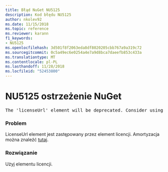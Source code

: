 ```yaml
---
title: Błąd NuGet NU5125
description: Kod błędu NU5125
author: nkolev92
ms.date: 11/15/2018
ms.topic: reference
ms.reviewer: karann
f1_keywords:
- NU5125
ms.openlocfilehash: 3d501f8f2063eda8df8020205cbb767a9a319c72
ms.sourcegitcommit: 0c5a49ec6e0254a4e7a9d8bca7daeefb853c433a
ms.translationtype: MT
ms.contentlocale: pl-PL
ms.lasthandoff: 11/28/2018
ms.locfileid: "52453800"
---
```

# <a name="nuget-warning-nu5125"></a>NU5125 ostrzeżenie NuGet
<pre>The 'licenseUrl' element will be deprecated. Consider using the 'license' element instead.</pre>

### <a name="issue"></a>Problem

LicenseUrl element jest zastępowany przez element licencji. Amortyzacja można znaleźć [tutaj](https://github.com/NuGet/Home/issues/4628).

### <a name="solution"></a>Rozwiązanie

Użyj elementu licencji.